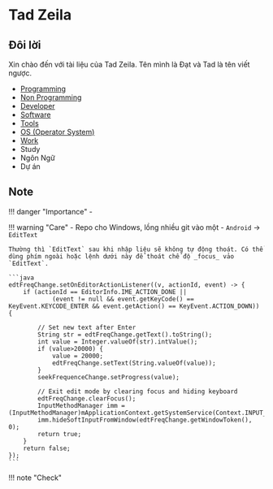 # Tad Zeila

## Đôi lời

Xin chào đến với tài liệu của Tad Zeila. Tên mình là Đạt và Tad là tên viết ngược.

- [Programming](Programming/programming-language.md)
- [Non Programming](NonProgramming/non-programming-language.md)
- [Developer](Developer/dev.md)
- [Software](Software/software.md)
- [Tools](Tools/tools.md)
- [OS (Operator System)](OS/os.md)
- [Work](Work/work.md)
- Study
- Ngôn Ngữ
- Dự án

## Note

!!! danger "Importance"
    - 

!!! warning "Care"
    - Repo cho Windows, lồng nhiều git vào một
    - `Android` -> `EditText`

    Thường thì `EditText` sau khi nhập liệu sẽ không tự động thoát. Có thể dùng phím ngoài hoặc lệnh dưới này để thoát chế độ _focus_ vảo `EditText`.

    ```java
    edtFreqChange.setOnEditorActionListener((v, actionId, event) -> {
        if (actionId == EditorInfo.IME_ACTION_DONE ||
                (event != null && event.getKeyCode() == KeyEvent.KEYCODE_ENTER && event.getAction() == KeyEvent.ACTION_DOWN)) {

            // Set new text after Enter
            String str = edtFreqChange.getText().toString();
            int value = Integer.valueOf(str).intValue();
            if (value>20000) {
                value = 20000;
                edtFreqChange.setText(String.valueOf(value));
            }
            seekFrequenceChange.setProgress(value);

            // Exit edit mode by clearing focus and hiding keyboard
            edtFreqChange.clearFocus();
            InputMethodManager imm = (InputMethodManager)mApplicationContext.getSystemService(Context.INPUT_METHOD_SERVICE);
            imm.hideSoftInputFromWindow(edtFreqChange.getWindowToken(), 0);
            return true;
        }
        return false;
    });
    ```

!!! note "Check"
